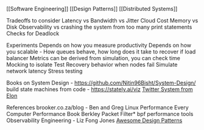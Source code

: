 [[Software Engineering]] [[Design Patterns]] [[Distributed Systems]]

Tradeoffs to consider
Latency vs Bandwidth vs Jitter
Cloud Cost
Memory vs Disk
Observability vs crashing the system from too many print statements
Checks for Deadlock

Experiments
Depends on how you measure productivity
Depends on how you scalable - How queues behave, how long does it take to recover if load balancer
Metrics can be derived from simulation, you can check time
Mocking to isolate
Test Recovery behavior when nodes fail
Simulate network latency
Stress testing


Books on System Design - https://github.com/Nitin96Bisht/System-Design/
build state machines from code - https://stately.ai/viz
[Twitter System from Elon](https://www.linkedin.com/posts/eric-vyacheslav-156273169_elon-just-tweeted-the-whole-twitter-back-end-activity-6999730758609170432-w-fB?utm_source=share&utm_medium=member_desktop)

References
brooker.co.za/blog - 
Ben and Greg Linux Performance
Every Computer Performance Book
Berkley Packet Filter* bpf performance tools
Observability Engineering - Liz Fong Jones
[Awesome Design Patterns](https://github.com/DovAmir/awesome-design-patterns)